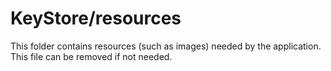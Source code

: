 # KeyStore/resources

This folder contains resources (such as images) needed by the application. This file can
be removed if not needed.
